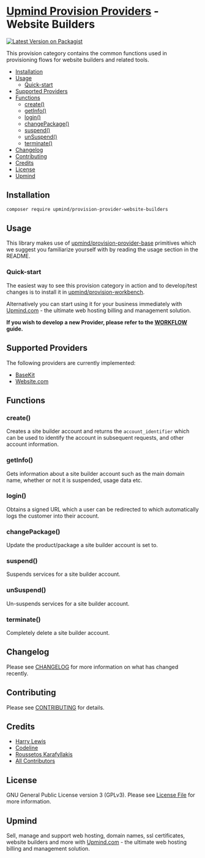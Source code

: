 # [Upmind Provision Providers](https://github.com/upmind-automation) - Website Builders

[![Latest Version on Packagist](https://img.shields.io/packagist/v/upmind/provision-provider-website-builders.svg?style=flat-square)](https://packagist.org/packages/upmind/provision-provider-website-builders)

This provision category contains the common functions used in provisioning flows for website builders and related tools.

- [Installation](#installation)
- [Usage](#usage)
  - [Quick-start](#quick-start)
- [Supported Providers](#supported-providers)
- [Functions](#functions)
  - [create()](#create)
  - [getInfo()](#getInfo)
  - [login()](#login)
  - [changePackage()](#changePackage)
  - [suspend()](#suspend)
  - [unSuspend()](#unSuspend)
  - [terminate()](#terminate)
- [Changelog](#changelog)
- [Contributing](#contributing)
- [Credits](#credits)
- [License](#license)
- [Upmind](#upmind)

## Installation

```bash
composer require upmind/provision-provider-website-builders
```

## Usage

This library makes use of [upmind/provision-provider-base](https://packagist.org/packages/upmind/provision-provider-base) primitives which we suggest you familiarize yourself with by reading the usage section in the README.

### Quick-start

The easiest way to see this provision category in action and to develop/test changes is to install it in [upmind/provision-workbench](https://github.com/upmind-automation/provision-workbench#readme).

Alternatively you can start using it for your business immediately with [Upmind.com](https://upmind.com/start) - the ultimate web hosting billing and management solution.

**If you wish to develop a new Provider, please refer to the [WORKFLOW](WORKFLOW.md) guide.**

## Supported Providers

The following providers are currently implemented:
  - [BaseKit](https://apidocs.basekit.com/api/integration-guide/#api-method-overview)
  - [Website.com](https://www.website.com/)

## Functions

### create()

Creates a site builder account and returns the `account_identifier` which can be used to identify the account in subsequent requests, and other account information.

### getInfo()

Gets information about a site builder account such as the main domain name, whether or not it is suspended, usage data etc.

### login()

Obtains a signed URL which a user can be redirected to which automatically logs the customer into their account.

### changePackage()

Update the product/package a site builder account is set to.

### suspend()

Suspends services for a site builder account.

### unSuspend()

Un-suspends services for a site builder account.

### terminate()

Completely delete a site builder account.

## Changelog

Please see [CHANGELOG](CHANGELOG.md) for more information on what has changed recently.

## Contributing

Please see [CONTRIBUTING](CONTRIBUTING.md) for details.

## Credits

 - [Harry Lewis](https://github.com/uphlewis)
 - [Codeline](https://github.com/CodelineNL)
 - [Roussetos Karafyllakis](https://github.com/RoussKS)
 - [All Contributors](../../contributors)

## License

GNU General Public License version 3 (GPLv3). Please see [License File](LICENSE.md) for more information.

## Upmind

Sell, manage and support web hosting, domain names, ssl certificates, website builders and more with [Upmind.com](https://upmind.com/start) - the ultimate web hosting billing and management solution.